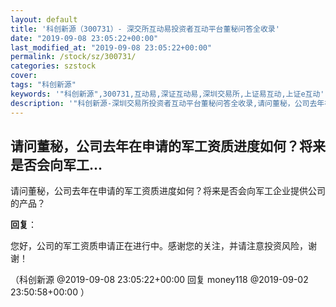 ```yaml
---
layout: default
title: '科创新源（300731）- 深交所互动易投资者互动平台董秘问答全收录'
date: "2019-09-08 23:05:22+00:00"
last_modified_at: "2019-09-08 23:05:22+00:00"
permalink: /stock/sz/300731/
categories: szstock
cover: 
tags: "科创新源"
keywords: '"科创新源",300731,互动易,深证互动易,深圳交易所,上证易互动,上证e互动'
description: '"科创新源-深圳交易所投资者互动平台董秘问答全收录,请问董秘，公司去年在申请的军工资质进度如何？将来是否会向军工企业提供公司的产品？"'
---
```


## 请问董秘，公司去年在申请的军工资质进度如何？将来是否会向军工...

请问董秘，公司去年在申请的军工资质进度如何？将来是否会向军工企业提供公司的产品？

**回复**：

您好，公司的军工资质申请正在进行中。感谢您的关注，并请注意投资风险，谢谢！ 

（科创新源  @2019-09-08 23:05:22+00:00 回复 money118  @2019-09-02 23:50:58+00:00 ）

